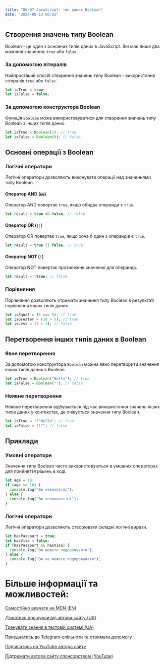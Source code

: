 ```yaml
---
title: "06-07-JavaScript: тип даних Boolean"
date: "2024-08-13 00:02"
---
```


## Створення значень типу Boolean

Boolean - це один з основних типів даних в JavaScript. Він має лише два можливі значення: `true` або `false`.

### За допомогою літералів

Найпростіший спосіб створення значень типу Boolean - використання літералів `true` або `false`.

```javascript
let isTrue = true;
let isFalse = false;
```

### За допомогою конструктора Boolean

Функція `Boolean` може використовуватися для створення значень типу Boolean з інших типів даних.

```javascript
let isTrue = Boolean(1); // true
let isFalse = Boolean(0); // false
```

## Основні операції з Boolean

### Логічні оператори

Логічні оператори дозволяють виконувати операції над значеннями типу Boolean.

#### Оператор AND (`&&`)

Оператор AND повертає `true`, якщо обидва операнди є `true`.

```javascript
let result = true && false; // false
```

#### Оператор OR (`||`)

Оператор OR повертає `true`, якщо хоча б один з операндів є `true`.

```javascript
let result = true || false; // true
```

#### Оператор NOT (`!`)

Оператор NOT повертає протилежне значення для операнда.

```javascript
let result = !true; // false
```

### Порівняння

Порівняння дозволяють отримати значення типу Boolean в результаті порівняння інших типів даних.

```javascript
let isEqual = (5 === 5); // true
let isGreater = (10 > 5); // true
let isLess = (3 < 1); // false
```

## Перетворення інших типів даних в Boolean

### Явне перетворення

За допомогою конструктора `Boolean` можна явно перетворити значення інших типів даних в Boolean.

```javascript
let isTrue = Boolean("Hello"); // true
let isFalse = Boolean(""); // false
```

### Неявне перетворення

Неявне перетворення відбувається під час використання значень інших типів даних у контекстах, де очікується значення типу Boolean.

```javascript
let isTrue = !!"Hello"; // true
let isFalse = !!""; // false
```

## Приклади

### Умовні оператори

Значення типу Boolean часто використовуються в умовних операторах для прийняття рішень в коді.

```javascript
let age = 18;
if (age >= 18) {
  console.log("Ви повнолітні");
} else {
  console.log("Ви неповнолітні");
}
```

### Логічні оператори

Логічні оператори дозволяють створювати складні логічні вирази.

```javascript
let hasPassport = true;
let hasVisa = false;
if (hasPassport && hasVisa) {
  console.log("Ви можете подорожувати");
} else {
  console.log("Ви не можете подорожувати");
}
```

# Більше інформації та можливостей:

[Самостійно вивчати на MDN (EN)](https://developer.mozilla.org/en-US/curriculum/)

[Дізнатись про курси від автора сайту (UA)](https://learningtogetherua.github.io/courses/)

[Тренувати знання в тестовій системі (UA)](https://testeducatorua.github.io/itest/)

[Приєднатись до Telegram-спільноти та отримати допомогу](https://t.me/profrontendua)

[Підписатись на YouTube автора сайту](https://www.youtube.com/@itmentor)

[Підтримати автора сайту спонсорством (YouTube)](https://www.youtube.com/channel/UCo8KNXmB8Yb_07FzwCL6HgQ/join)
